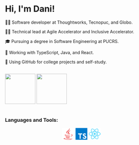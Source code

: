 # Hi, I'm Dani!

👩‍💻 Software developer at Thoughtworks, Tecnopuc, and Globo.

👩‍🏫 Technical lead at Agile Accelerator and Inclusive Accelerator.

🎓 Pursuing a degree in Software Engineering at PUCRS.

💼 Working with TypeScript, Java, and React.

📘 Using GitHub for college projects and self-study.

<br>

<div>
  <img src="https://media0.giphy.com/media/7FgIb4R4wtE744CyXZ/giphy.gif" width="100" height="100"/>
  <img src="https://cdn.dribbble.com/users/876183/screenshots/4178051/_______.gif" width="100" height="100" />
</div>

<br>

### Languages and Tools:

<div align="center">
  <img alt="Java" src="https://raw.githubusercontent.com/devicons/devicon/master/icons/java/java-plain.svg" width="40" height="40" style="max-width: 100%;">
  <img alt="TypeScript" src="https://raw.githubusercontent.com/devicons/devicon/master/icons/typescript/typescript-plain.svg" width="40" height="40" style="max-width: 100%;">
  <img alt="React" src="https://raw.githubusercontent.com/devicons/devicon/master/icons/react/react-original.svg" width="40" height="40" style="max-width: 100%;">
</div>
